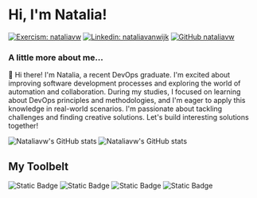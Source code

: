 # Hi, I'm Natalia!

[![Exercism: nataliavw](https://img.shields.io/badge/nataliavw-130b43?logo=exercism&logoColor=7d00ff&link=https%3A%2F%2Fexercism.org%2Fprofiles%2Fnataliavw)](https://exercism.org/profiles/nataliavw)
[![Linkedin: nataliavanwijk](https://img.shields.io/badge/-Natalia%20van%20Wijk-blue?logo=Linkedin&logoColor=white&link=https://www.linkedin.com/in/natalia-van-wijk/)](https://www.linkedin.com/in/natalia-van-wijk/)
[![GitHub nataliavw](https://img.shields.io/github/followers/nataliavw?label=follow&style=social)](https://github.com/nataliavw)

### A little more about me...

👋 Hi there!  I'm Natalia, a recent DevOps graduate.  I'm excited about improving software development processes and exploring the world of automation and collaboration.  During my studies, I focused on learning about DevOps principles and methodologies, and I'm eager to apply this knowledge in real-world scenarios.  I'm passionate about tackling challenges and finding creative solutions.  Let's build interesting solutions together!

![Nataliavw's GitHub stats](https://github-readme-stats.vercel.app/api?username=nataliavw&hide=stars&show_icons=true&theme=shadow_green)
![Nataliavw's GitHub stats](https://github-readme-stats.vercel.app/api/top-langs/?username=nataliavw&show_icons=true&layout=compact&theme=shadow_green)

## My Toolbelt
![Static Badge](https://img.shields.io/badge/OS-Windows-forestgreen?logo=windows&logoColor=white)
![Static Badge](https://img.shields.io/badge/Code-Python-forestgreen?logo=python&logoColor=white)
![Static Badge](https://img.shields.io/badge/Code-C%23-forestgreen?logo=csharp&logoColor=white)
![Static Badge](https://img.shields.io/badge/Tools-Docker-forestgreen?logo=docker&logoColor=white)
